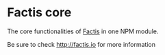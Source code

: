 # Factis core
The core functionalities of [Factis](http://factis.io) in one NPM module.

Be sure to check http://factis.io for more information
